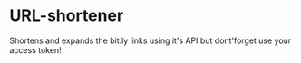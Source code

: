 # URL-shortener


Shortens and expands the bit.ly links using it's API but dont'forget use your access token!
